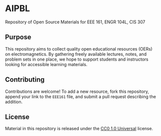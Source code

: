 # AIPBL
Repository of Open Source Materials for EEE 161, ENGR 104L, CIS 307

## Purpose
This repository aims to collect quality open educational resources (OERs) on electromagnetics. By gathering freely available lectures, notes, and problem sets in one place, we hope to support students and instructors looking for accessible learning materials.

## Contributing
Contributions are welcome! To add a new resource, fork this repository, append your link to the `EEE161` file, and submit a pull request describing the addition.

## License
Material in this repository is released under the [CC0 1.0 Universal](LICENSE) license.
